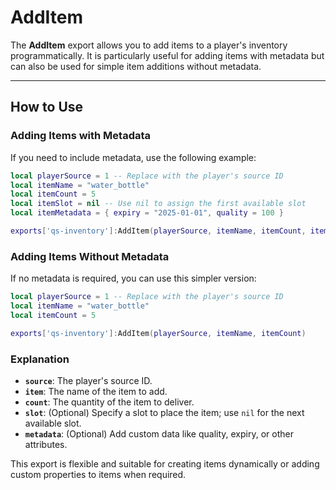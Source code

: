 # AddItem

The **AddItem** export allows you to add items to a player's inventory programmatically. It is particularly useful for adding items with metadata but can also be used for simple item additions without metadata.

***

## How to Use

### **Adding Items with Metadata**

If you need to include metadata, use the following example:

```lua
local playerSource = 1 -- Replace with the player's source ID
local itemName = "water_bottle"
local itemCount = 5
local itemSlot = nil -- Use nil to assign the first available slot
local itemMetadata = { expiry = "2025-01-01", quality = 100 }

exports['qs-inventory']:AddItem(playerSource, itemName, itemCount, itemSlot, itemMetadata)
```

### **Adding Items Without Metadata**

If no metadata is required, you can use this simpler version:

```lua
local playerSource = 1 -- Replace with the player's source ID
local itemName = "water_bottle"
local itemCount = 5

exports['qs-inventory']:AddItem(playerSource, itemName, itemCount)
```

### Explanation

* **`source`**: The player's source ID.
* **`item`**: The name of the item to add.
* **`count`**: The quantity of the item to deliver.
* **`slot`**: (Optional) Specify a slot to place the item; use `nil` for the next available slot.
* **`metadata`**: (Optional) Add custom data like quality, expiry, or other attributes.

This export is flexible and suitable for creating items dynamically or adding custom properties to items when required.
